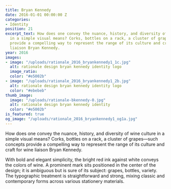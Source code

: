 ```yaml
---
title: Bryan Kennedy
date: 2016-01-01 00:00:00 Z
categories:
- Identity
position: 21
excerpt_text: How does one convey the nuance, history, and diversity of wine culture
  in a simple visual means? Corks, bottles on a rack, a cluster of grapes—such concepts
  provide a compelling way to represent the range of its culture and craft for wine
  liaison Bryan Kennedy.
year: 2016
images:
- image: "/uploads/rationale_2016_bryankennedy1_1c.jpg"
  alt: rationale design bryan kennedy identity logo
  image_ratio: 
  color: "#e5002b"
- image: "/uploads/rationale_2016_bryankennedy1_2b.jpg"
  alt: rationale design bryan kennedy identity logo
  color: "#ebebeb"
thumb_image:
  image: "/uploads/rationale-bkennedy-0.jpg"
  alt: rationale design bryan kennedy identity
  color: "#e5002b"
is_featured: true
og_image: "/uploads/rationale_2016_bryankennedy1_og1a.jpg"
---
```


How does one convey the nuance, history, and diversity of wine culture in a simple visual means? Corks, bottles on a rack, a cluster of grapes—such concepts provide a compelling way to represent the range of its culture and craft for wine liaison Bryan Kennedy.

With bold and elegant simplicity, the bright red ink against white conveys the colors of wine. A prominent mark sits positioned in the center of the design; it is ambiguous but is sure of its subject: grapes, bottles, variety. The typographic treatment is straightforward and strong, mixing classic and contemporary forms across various stationery materials.